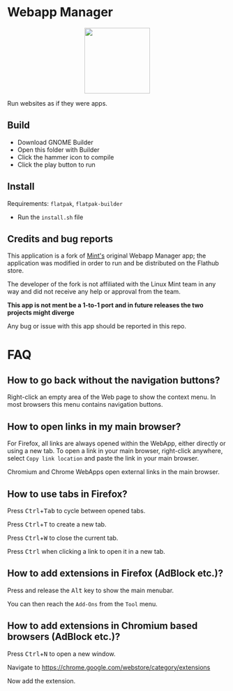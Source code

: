 # Webapp Manager

<p align="center">
  <img width="150" src="https://raw.githubusercontent.com/mijorus/webapp-manager/master/docs/icon.svg">
</p>

Run websites as if they were apps.

## Build

- Download GNOME Builder
- Open this folder with Builder
- Click the hammer icon to compile
- Click the play button to run

## Install

Requirements: `flatpak`, `flatpak-builder`

- Run the `install.sh` file


## Credits and bug reports
This application is a fork of [Mint's](https://github.com/linuxmint/webapp-manager) original Webapp Manager app; the application was modified in order to run and be distributed on the Flathub store.

The developer of the fork is not affiliated with the Linux Mint team in any way and did not receive any help or approval from the team.

**This app is not ment be a 1-to-1 port and in future releases the two projects might diverge**

Any bug or issue with this app should be reported in this repo.

FAQ
===

How to go back without the navigation buttons?
----------------------------------------------

Right-click an empty area of the Web page to show the context menu. In most browsers this menu contains navigation buttons.

How to open links in my main browser?
-------------------------------------

For Firefox, all links are always opened within the WebApp, either directly or using a new tab.
To open a link in your main browser, right-click anywhere, select `Copy link location` and paste the link in your main browser. 

Chromium and Chrome WebApps open external links in the main browser.

How to use tabs in Firefox?
---------------------------

Press <kbd>Ctrl</kbd>+<kbd>Tab</kbd> to cycle between opened tabs.

Press <kbd>Ctrl</kbd>+<kbd>T</kbd> to create a new tab.

Press <kbd>Ctrl</kbd>+<kbd>W</kbd> to close the current tab.

Press <kbd>Ctrl</kbd> when clicking a link to open it in a new tab.

How to add extensions in Firefox (AdBlock etc.)?
------------------------------------------------

Press and release the <kbd>Alt</kbd> key to show the main menubar.

You can then reach the `Add-Ons` from the `Tool` menu.

How to add extensions in Chromium based browsers (AdBlock etc.)?
----------------------------------------------------------------

Press <kbd>Ctrl</kbd>+<kbd>N</kbd> to open a new window.

Navigate to https://chrome.google.com/webstore/category/extensions

Now add the extension.
